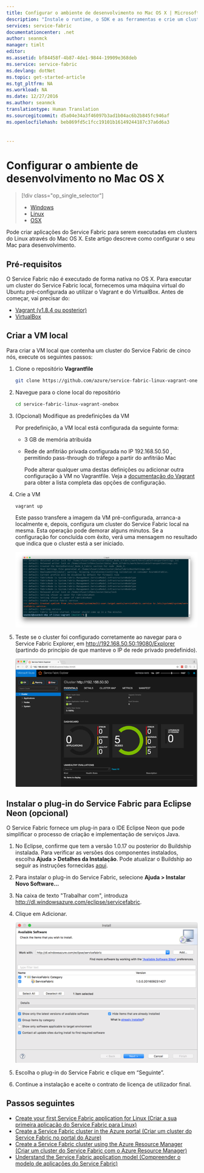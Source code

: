 ```yaml
---
title: Configurar o ambiente de desenvolvimento no Mac OS X | Microsoft Docs
description: "Instale o runtime, o SDK e as ferramentas e crie um cluster de desenvolvimento local. Depois de concluir esta configuração, estará pronto para criar aplicações no Mac OS X."
services: service-fabric
documentationcenter: .net
author: seanmck
manager: timlt
editor: 
ms.assetid: bf84458f-4b87-4de1-9844-19909e368deb
ms.service: service-fabric
ms.devlang: dotNet
ms.topic: get-started-article
ms.tgt_pltfrm: NA
ms.workload: NA
ms.date: 12/27/2016
ms.author: seanmck
translationtype: Human Translation
ms.sourcegitcommit: d5a04e34a3f46097b3ad1b04ac6b2b845fc946af
ms.openlocfilehash: beb869fd5c1fcc19101b16149244187c37a6d6a3


---
```

# <a name="set-up-your-development-environment-on-mac-os-x"></a>Configurar o ambiente de desenvolvimento no Mac OS X
> [!div class="op_single_selector"]
> * [Windows](service-fabric-get-started.md)
> * [Linux](service-fabric-get-started-linux.md)
> * [OSX](service-fabric-get-started-mac.md)
>
>  

Pode criar aplicações do Service Fabric para serem executadas em clusters do Linux através do Mac OS X. Este artigo descreve como configurar o seu Mac para desenvolvimento.

## <a name="prerequisites"></a>Pré-requisitos
O Service Fabric não é executado de forma nativa no OS X. Para executar um cluster do Service Fabric local, fornecemos uma máquina virtual do Ubuntu pré-configurada ao utilizar o Vagrant e do VirtualBox. Antes de começar, vai precisar do:

* [Vagrant (v1.8.4 ou posterior)](http://www.vagrantup.com/downloads.html)
* [VirtualBox](http://www.virtualbox.org/wiki/Downloads)

## <a name="create-the-local-vm"></a>Criar a VM local
Para criar a VM local que contenha um cluster do Service Fabric de cinco nós, execute os seguintes passos:

1. Clone o repositório **Vagrantfile**
   
    ```bash
    git clone https://github.com/azure/service-fabric-linux-vagrant-onebox.git
    ```
2. Navegue para o clone local do repositório

    ```bash
    cd service-fabric-linux-vagrant-onebox
    ```
3. (Opcional) Modifique as predefinições da VM

    Por predefinição, a VM local está configurada da seguinte forma:

   * 3 GB de memória atribuída
   * Rede de anfitrião privada configurada no IP 192.168.50.50 , permitindo pass-through do tráfego a partir do anfitrião Mac

     Pode alterar qualquer uma destas definições ou adicionar outra configuração à VM no Vagrantfile. Veja a [documentação do Vagrant](http://www.vagrantup.com/docs) para obter a lista completa das opções de configuração.
4. Crie a VM

    ```bash
    vagrant up
    ```
  
   Este passo transfere a imagem da VM pré-configurada, arranca-a localmente e, depois, configura um cluster do Service Fabric local na mesma. Esta operação pode demorar alguns minutos. Se a configuração for concluída com êxito, verá uma mensagem no resultado que indica que o cluster está a ser iniciado.
   

    ![Início da configuração do cluster a seguir ao aprovisionamento da VM][cluster-setup-script]
5. Teste se o cluster foi configurado corretamente ao navegar para o Service Fabric Explorer, em http://192.168.50.50:19080/Explorer (partindo do princípio de que manteve o IP de rede privado predefinido).

    ![Service Fabric Explorer visto no Mac anfitrião][sfx-mac]

## <a name="install-the-service-fabric-plugin-for-eclipse-neon-optional"></a>Instalar o plug-in do Service Fabric para Eclipse Neon (opcional)
O Service Fabric fornece um plug-in para o IDE Eclipse Neon que pode simplificar o processo de criação e implementação de serviços Java.

1. No Eclipse, confirme que tem a versão 1.0.17 ou posterior do Buildship instalada. Para verificar as versões dos componentes instalados, escolha **Ajuda > Detalhes da Instalação**. Pode atualizar o Buildship ao seguir as instruções fornecidas [aqui][buildship-update].
2. Para instalar o plug-in do Service Fabric, selecione **Ajuda > Instalar Novo Software...**
3. Na caixa de texto "Trabalhar com", introduza http://dl.windowsazure.com/eclipse/servicefabric.
4. Clique em Adicionar.

    ![Plug-in do Eclipse Neon para o Service Fabric][sf-eclipse-plugin-install]
5. Escolha o plug-in do Service Fabric e clique em “Seguinte”.
6. Continue a instalação e aceite o contrato de licença de utilizador final.

## <a name="next-steps"></a>Passos seguintes
<!-- Links -->

* [Create your first Service Fabric application for Linux (Criar a sua primeira aplicação do Service Fabric para Linux)](service-fabric-create-your-first-linux-application-with-java.md)
* [Create a Service Fabric cluster in the Azure portal (Criar um cluster do Service Fabric no portal do Azure)](service-fabric-cluster-creation-via-portal.md)
* [Create a Service Fabric cluster using the Azure Resource Manager (Criar um cluster do Service Fabric com o Azure Resource Manager)](service-fabric-cluster-creation-via-arm.md)
* [Understand the Service Fabric application model (Compreender o modelo de aplicações do Service Fabric)](service-fabric-application-model.md)

<!-- Images -->
[cluster-setup-script]: ./media/service-fabric-get-started-mac/cluster-setup-mac.png
[sfx-mac]: ./media/service-fabric-get-started-mac/sfx-mac.png
[sf-eclipse-plugin-install]: ./media/service-fabric-get-started-mac/sf-eclipse-plugin-install.png
[buildship-update]: https://projects.eclipse.org/projects/tools.buildship



<!--HONumber=Jan17_HO1-->


